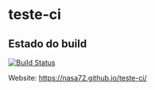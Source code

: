 # teste-ci

## Estado do build
[![Build Status](https://travis-ci.com/nasa72/teste-ci.svg?token=18hPGqE1UmLtvShVfG2q&branch=master)](https://travis-ci.com/nasa72/teste-ci)


Website: https://nasa72.github.io/teste-ci/
